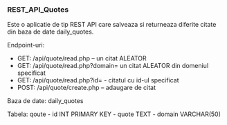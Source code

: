 ### REST_API_Quotes

Este o aplicatie de tip REST API care salveaza si returneaza diferite citate din baza de date daily_quotes. 

Endpoint-uri:
- GET: /api/quote/read.php – un citat ALEATOR
- GET: /api/quote/read.php?domain= un citat ALEATOR din domeniul specificat
- GET: /api/quote/read.php?id= - citatul cu id-ul specificat
- POST: /api/quote/create.php – adaugare de citat

Baza de date: daily_quotes

Tabela: qoute - id INT PRIMARY KEY - quote TEXT - domain VARCHAR(50)
